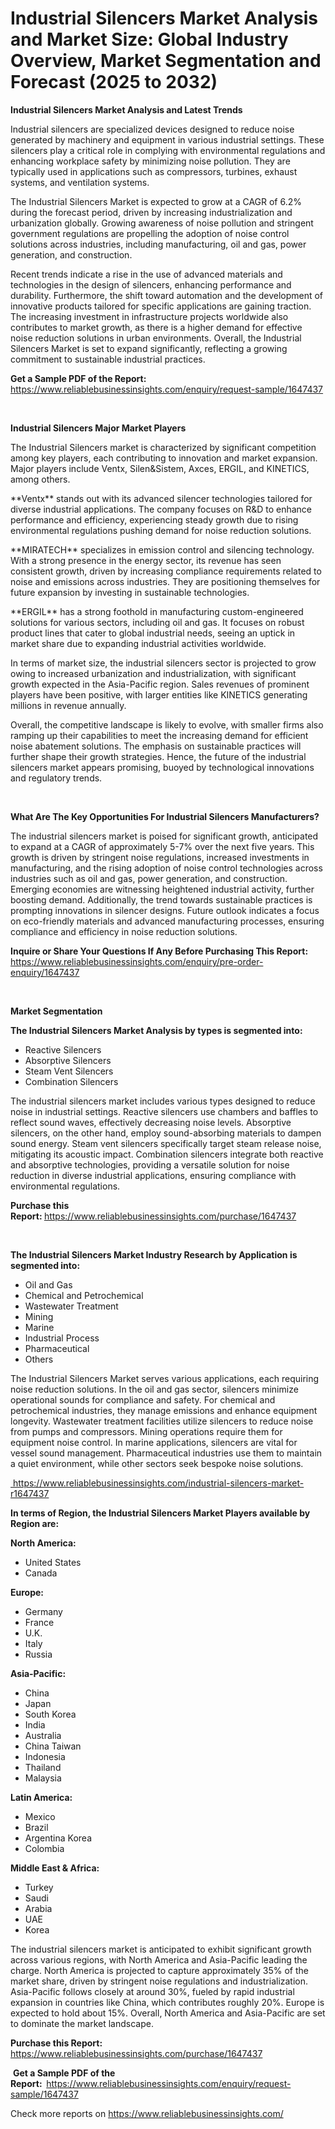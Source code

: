 <p><h1>Industrial Silencers Market Analysis and Market Size: Global Industry Overview, Market Segmentation and Forecast (2025 to 2032)</h1></p><p><strong>Industrial Silencers Market Analysis and Latest Trends</strong></p>
<p><p>Industrial silencers are specialized devices designed to reduce noise generated by machinery and equipment in various industrial settings. These silencers play a critical role in complying with environmental regulations and enhancing workplace safety by minimizing noise pollution. They are typically used in applications such as compressors, turbines, exhaust systems, and ventilation systems.</p><p>The Industrial Silencers Market is expected to grow at a CAGR of 6.2% during the forecast period, driven by increasing industrialization and urbanization globally. Growing awareness of noise pollution and stringent government regulations are propelling the adoption of noise control solutions across industries, including manufacturing, oil and gas, power generation, and construction. </p><p>Recent trends indicate a rise in the use of advanced materials and technologies in the design of silencers, enhancing performance and durability. Furthermore, the shift toward automation and the development of innovative products tailored for specific applications are gaining traction. The increasing investment in infrastructure projects worldwide also contributes to market growth, as there is a higher demand for effective noise reduction solutions in urban environments. Overall, the Industrial Silencers Market is set to expand significantly, reflecting a growing commitment to sustainable industrial practices.</p></p>
<p><strong>Get a Sample PDF of the Report:&nbsp;</strong> <a href="https://www.reliablebusinessinsights.com/enquiry/request-sample/1647437?utm_campaign=2459&utm_medium=2&utm_source=Github&utm_content=ia&utm_term=21022025&utm_id=industrial-silencers">https://www.reliablebusinessinsights.com/enquiry/request-sample/1647437</a></p>
<p>&nbsp;</p>
<p><strong>Industrial Silencers Major Market Players</strong></p>
<p><p>The Industrial Silencers market is characterized by significant competition among key players, each contributing to innovation and market expansion. Major players include Ventx, Silen&Sistem, Axces, ERGIL, and KINETICS, among others.</p><p>**Ventx** stands out with its advanced silencer technologies tailored for diverse industrial applications. The company focuses on R&D to enhance performance and efficiency, experiencing steady growth due to rising environmental regulations pushing demand for noise reduction solutions.</p><p>**MIRATECH** specializes in emission control and silencing technology. With a strong presence in the energy sector, its revenue has seen consistent growth, driven by increasing compliance requirements related to noise and emissions across industries. They are positioning themselves for future expansion by investing in sustainable technologies.</p><p>**ERGIL** has a strong foothold in manufacturing custom-engineered solutions for various sectors, including oil and gas. It focuses on robust product lines that cater to global industrial needs, seeing an uptick in market share due to expanding industrial activities worldwide.</p><p>In terms of market size, the industrial silencers sector is projected to grow owing to increased urbanization and industrialization, with significant growth expected in the Asia-Pacific region. Sales revenues of prominent players have been positive, with larger entities like KINETICS generating millions in revenue annually.</p><p>Overall, the competitive landscape is likely to evolve, with smaller firms also ramping up their capabilities to meet the increasing demand for efficient noise abatement solutions. The emphasis on sustainable practices will further shape their growth strategies. Hence, the future of the industrial silencers market appears promising, buoyed by technological innovations and regulatory trends.</p></p>
<p>&nbsp;</p>
<p><strong>What Are The Key Opportunities For Industrial Silencers Manufacturers?</strong></p>
<p><p>The industrial silencers market is poised for significant growth, anticipated to expand at a CAGR of approximately 5-7% over the next five years. This growth is driven by stringent noise regulations, increased investments in manufacturing, and the rising adoption of noise control technologies across industries such as oil and gas, power generation, and construction. Emerging economies are witnessing heightened industrial activity, further boosting demand. Additionally, the trend towards sustainable practices is prompting innovations in silencer designs. Future outlook indicates a focus on eco-friendly materials and advanced manufacturing processes, ensuring compliance and efficiency in noise reduction solutions.</p></p>
<p><strong>Inquire or Share Your Questions If Any Before Purchasing This Report:</strong> <a href="https://www.reliablebusinessinsights.com/enquiry/pre-order-enquiry/1647437?utm_campaign=2459&utm_medium=2&utm_source=Github&utm_content=ia&utm_term=21022025&utm_id=industrial-silencers">https://www.reliablebusinessinsights.com/enquiry/pre-order-enquiry/1647437</a></p>
<p>&nbsp;</p>
<p><strong>Market Segmentation</strong></p>
<p><strong>The Industrial Silencers Market Analysis by types is segmented into:</strong></p>
<p><ul><li>Reactive Silencers</li><li>Absorptive Silencers</li><li>Steam Vent Silencers</li><li>Combination Silencers</li></ul></p>
<p><p>The industrial silencers market includes various types designed to reduce noise in industrial settings. Reactive silencers use chambers and baffles to reflect sound waves, effectively decreasing noise levels. Absorptive silencers, on the other hand, employ sound-absorbing materials to dampen sound energy. Steam vent silencers specifically target steam release noise, mitigating its acoustic impact. Combination silencers integrate both reactive and absorptive technologies, providing a versatile solution for noise reduction in diverse industrial applications, ensuring compliance with environmental regulations.</p></p>
<p><strong>Purchase this Report:&nbsp;</strong><a href="https://www.reliablebusinessinsights.com/purchase/1647437?utm_campaign=2459&utm_medium=2&utm_source=Github&utm_content=ia&utm_term=21022025&utm_id=industrial-silencers">https://www.reliablebusinessinsights.com/purchase/1647437</a></p>
<p>&nbsp;</p>
<p><strong>The Industrial Silencers Market Industry Research by Application is segmented into:</strong></p>
<p><ul><li>Oil and Gas</li><li>Chemical and Petrochemical</li><li>Wastewater Treatment</li><li>Mining</li><li>Marine</li><li>Industrial Process</li><li>Pharmaceutical</li><li>Others</li></ul></p>
<p><p>The Industrial Silencers Market serves various applications, each requiring noise reduction solutions. In the oil and gas sector, silencers minimize operational sounds for compliance and safety. For chemical and petrochemical industries, they manage emissions and enhance equipment longevity. Wastewater treatment facilities utilize silencers to reduce noise from pumps and compressors. Mining operations require them for equipment noise control. In marine applications, silencers are vital for vessel sound management. Pharmaceutical industries use them to maintain a quiet environment, while other sectors seek bespoke noise solutions.</p></p>
<p><a href="https://www.reliablebusinessinsights.com/industrial-silencers-market-r1647437?utm_campaign=2459&utm_medium=2&utm_source=Github&utm_content=ia&utm_term=21022025&utm_id=industrial-silencers">&nbsp;https://www.reliablebusinessinsights.com/industrial-silencers-market-r1647437</a></p>
<p><strong>In terms of Region, the Industrial Silencers Market Players available by Region are:</strong></p>
<p>
    <p> <strong> North America: </strong>
        <ul>
            <li>United States</li>
            <li>Canada</li>
        </ul>
        </p> 
    <p> <strong> Europe: </strong>
        <ul>
            <li>Germany</li>
            <li>France</li>
            <li>U.K.</li>
            <li>Italy</li>
            <li>Russia</li>
        </ul>
        </p> 
    <p> <strong> Asia-Pacific: </strong>
        <ul>
            <li>China</li>
            <li>Japan</li>
            <li>South Korea</li>
            <li>India</li>
            <li>Australia</li>
            <li>China Taiwan</li>
            <li>Indonesia</li>
            <li>Thailand</li>
            <li>Malaysia</li>
        </ul>
        </p> 
    <p> <strong> Latin America: </strong>
        <ul>
            <li>Mexico</li>
            <li>Brazil</li>
            <li>Argentina Korea</li>
            <li>Colombia</li>
        </ul>
        </p> 
    <p> <strong> Middle East & Africa: </strong>
        <ul>
            <li>Turkey</li>
            <li>Saudi</li>
            <li>Arabia</li>
            <li>UAE</li>
            <li>Korea</li>
        </ul>
    </p>
    </p>
<p><p>The industrial silencers market is anticipated to exhibit significant growth across various regions, with North America and Asia-Pacific leading the charge. North America is projected to capture approximately 35% of the market share, driven by stringent noise regulations and industrialization. Asia-Pacific follows closely at around 30%, fueled by rapid industrial expansion in countries like China, which contributes roughly 20%. Europe is expected to hold about 15%. Overall, North America and Asia-Pacific are set to dominate the market landscape.</p></p>
<p><strong>Purchase this Report: </strong><a href="https://www.reliablebusinessinsights.com/purchase/1647437?utm_campaign=2459&utm_medium=2&utm_source=Github&utm_content=ia&utm_term=21022025&utm_id=industrial-silencers">https://www.reliablebusinessinsights.com/purchase/1647437</a></p>
<p>&nbsp;<strong>Get a Sample PDF of the Report:&nbsp;&nbsp;</strong><a href="https://www.reliablebusinessinsights.com/enquiry/request-sample/1647437?utm_campaign=2459&utm_medium=2&utm_source=Github&utm_content=ia&utm_term=21022025&utm_id=industrial-silencers">https://www.reliablebusinessinsights.com/enquiry/request-sample/1647437</a></p>
<p><strong></strong></p>
<p>Check more reports on <a href="https://www.reliablebusinessinsights.com/?utm_campaign=2459&utm_medium=2&utm_source=Github&utm_content=ia&utm_term=21022025&utm_id=industrial-silencers">https://www.reliablebusinessinsights.com/</a></p>